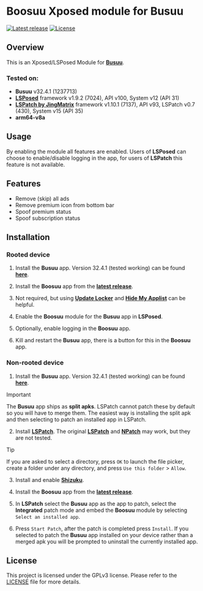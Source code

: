 # Boosuu Xposed module for Busuu

[![Latest release](https://img.shields.io/github/v/release/Trimpsuz/boosuu?label=latest)](https://img.shields.io/github/v/release/Trimpsuz/boosuu?label=latest)
[![License](https://img.shields.io/badge/License-GPLv3-green.svg)](https://img.shields.io/badge/License-GPLv3-green.svg)

## Overview

This is an Xposed/LSPosed Module for [**Busuu**](https://busuu.com/).

### Tested on:

- **Busuu** v32.4.1 (1237713)
- [**LSPosed**](https://github.com/LSPosed/LSPosed) framework v1.9.2 (7024), API v100, System v12 (API 31)
- [**LSPatch by JingMatrix**](https://github.com/JingMatrix/LSPatch) framework v1.10.1 (7137), API v93, LSPatch v0.7 (430), System v15 (API 35)
- **arm64-v8a**

## Usage

By enabling the module all features are enabled. Users of **LSPosed** can choose to enable/disable logging in the app, for users of **LSPatch** this feature is not available.

## Features

- Remove (skip) all ads
- Remove premium icon from bottom bar
- Spoof premium status
- Spoof subscription status

## Installation

### Rooted device

1. Install the **Busuu** app. Version 32.4.1 (tested working) can be found [**here**](https://www.apkmirror.com/apk/busuu/busuu-learn-languages/busuu-learn-speak-languages-32-4-11237713-release/busuu-learn-speak-languages-32-4-11237713-android-apk-download/).

2. Install the **Boosuu** app from the [**latest release**](https://github.com/Trimpsuz/boosuu/releases/latest).

3. Not required, but using [**Update Locker**](https://github.com/Xposed-Modules-Repo/ru.mike.updatelocker) and [**Hide My Applist**](https://github.com/Dr-TSNG/Hide-My-Applist) can be helpful.

4. Enable the **Boosuu** module for the **Busuu** app in **LSPosed**.

5. Optionally, enable logging in the **Boosuu** app.

6. Kill and restart the **Busuu** app, there is a button for this in the **Boosuu** app.

### Non-rooted device

1. Install the **Busuu** app. Version 32.4.1 (tested working) can be found [**here**](https://www.apkmirror.com/apk/busuu/busuu-learn-languages/busuu-learn-speak-languages-32-4-11237713-release/busuu-learn-speak-languages-32-4-11237713-android-apk-download/).

> [!IMPORTANT]
> The **Busuu** app ships as **split apks**. LSPatch cannot patch these by default so you will have to merge them. The easiest way is installing the split apk and then selecting to patch an installed app in LSPatch.

2. Install [**LSPatch**](https://github.com/JingMatrix/LSPatch/releases/latest). The original [**LSPatch**](https://github.com/LSPosed/LSPatch) and [**NPatch**](https://github.com/HSSkyBoy/NPatch) may work, but they are not tested.

> [!TIP]
> If you are asked to select a directory, press `OK` to launch the file picker, create a folder under any directory, and press `Use this folder` > `Allow`.

3. Install and enable [**Shizuku**](https://github.com/RikkaApps/Shizuku/releases/latest).

4. Install the **Boosuu** app from the [**latest release**](https://github.com/Trimpsuz/boosuu/releases/latest).

5. In **LSPatch** select the **Busuu** app as the app to patch, select the **Integrated** patch mode and embed the **Boosuu** module by selecting `Select an installed app`.

6. Press `Start Patch`, after the patch is completed press `Install`. If you 
selected to patch the **Busuu** app installed on your device rather than a merged apk you will be prompted to uninstall the currently installed app.

## License
This project is licensed under the GPLv3 license. Please refer to the [LICENSE](LICENSE) file for more details.
